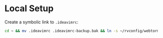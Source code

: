 # Local Setup

Create a symbolic link to `.ideavimrc`:

```sh
cd ~ && mv .ideavimrc .ideavimrc-backup.bak && ln -s ~/rvconfig/webtorm/.ideavimrc .ideavimrc
```
